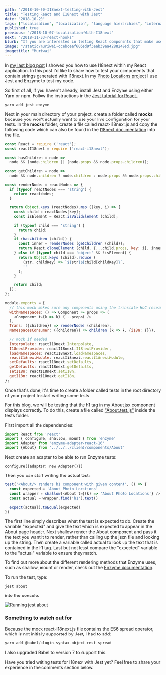 ```yaml
---
path: "/2018-10-20-I18next-testing-with-Jest"
title: "Testing React and I18next with Jest"
date: "2018-10-20"
tags: ["localisation", "localization", "language hierarchies", "internationalization", "translation", "regional", "cultures", "testing", "React", "Jest"]
published: true
previous: "/2018-10-07-localisation-With-I18next"
next: "/2018-11-03-react-hooks"
blurb: "If you are interested in testing React components that make use of I18next, click through to this blog post."
image: "/static/muriwai-ccebceaf605ed9f3eab39aa4288248ed.jpg"
imagetitle: "Muriwai"
---
```


In [my last blog post](https://www.cornelia-schulz.net/localisation-With-I18next "Localisation with I18next") I showed you how to use I18next within my React application. In this post I'd like to share how to test your components that contain strings generated with I18next. In my [Photo Locations project](https://github.com/cornelia-schulz/photolocations "Photo Locations") I use Jest and Enzyme to test my code.

So first of all, if you haven't already, install Jest and Enzyme using either Yarn or npm. Follow the instructions in the [Jest tutorial for React.](https://jestjs.io/docs/en/tutorial-react "Jest tutorial for React").

```javascript
yarn add jest enzyme
```

Next in your main directory of your project, create a folder called ____mocks____ because you won't actually want to use your live configuration for your tests. In the ____mocks____ folder, create a file called react-i18next.js and copy the following code which can also be found in the [I18next documentation](https://github.com/i18next/react-i18next/blob/master/example/test-jest/__mocks__/react-i18next.js "I18next test documentation") into the file.

```javascript
const React = require ('react');
const reactI18next = require ('react-i18next');

const hasChildren = node =>
  node && (node.children || (node.props && node.props.children));

const getChildren = node =>
  node && node.children ? node.children : node.props && node.props.children;

const renderNodes = reactNodes => {
  if (typeof reactNodes === 'string') {
    return reactNodes;
  }

  return Object.keys (reactNodes).map ((key, i) => {
    const child = reactNodes[key];
    const isElement = React.isValidElement (child);

    if (typeof child === 'string') {
      return child;
    }
    if (hasChildren (child)) {
      const inner = renderNodes (getChildren (child));
      return React.cloneElement (child, {...child.props, key: i}, inner);
    } else if (typeof child === 'object' && !isElement) {
      return Object.keys (child).reduce (
        (str, childKey) => `${str}${child[childKey]}`,
        ''
      );
    }

    return child;
  });
};

module.exports = {
  // this mock makes sure any components using the translate HoC receive the t function as a prop
  withNamespaces: () => Component => props => (
    <Component t={k => k} {...props} />
  ),
  Trans: ({children}) => renderNodes (children),
  NamespacesConsumer: ({children}) => children (k => k, {i18n: {}}),

  // mock if needed
  Interpolate: reactI18next.Interpolate,
  I18nextProvider: reactI18next.I18nextProvider,
  loadNamespaces: reactI18next.loadNamespaces,
  reactI18nextModule: reactI18next.reactI18nextModule,
  setDefaults: reactI18next.setDefaults,
  getDefaults: reactI18next.getDefaults,
  setI18n: reactI18next.setI18n,
  getI18n: reactI18next.getI18n,
};
```

Once that's done, it's time to create a folder called tests in the root directory of your project to start writing some tests. 

For this blog, we will be testing that the h1 tag in my About.jsx component displays correctly. To do this, create a file called ["About.test.js"](https://github.com/cornelia-schulz/photolocations/blob/master/tests/client/components/About.test.js "About.test.js") inside the tests folder.

First import all the dependencies:

```javascript
import React from 'react'
import { configure, shallow, mount } from 'enzyme'
import Adapter from 'enzyme-adapter-react-16'
import {About} from '../../../client/components/About'
```

Next create an adapter to be able to run Enzyme tests:

```javscript
configure({adapter: new Adapter()})
```

Then you can start writing the actual test:

```javascript
test('<About/> renders h1 component with given content', () => {
  const expected = 'About Photo Locations'
  const wrapper = shallow(<About t={(k) => 'About Photo Locations'} />)
  const actual = wrapper.find('h1').text()

  expect(actual).toEqual(expected)
})
```

The first line simply describes what the test is expected to do. Create the variable "expected" and give the text which is expected to appear in the About page header. Next shallow render the About component and pass it the text you want it to render, rather than calling up the json file and looking up the string. Then create a variable called actual to look up the text that is contained in the h1 tag. Last but not least compare the "expected" variable to the "actual" variable to ensure they match.

To find out more about the different rendering methods that Enzyme uses, such as shallow, mount or render, check out the [Enzyme documentation](https://airbnb.io/enzyme/docs/api/shallow.html "Enzyme documentation").

To run the test, type:

```javascript
jest about
```

into the console.

![Running jest about](/static/jest-about-4f2ad213c34a740ae7910fc847e27018.jpg)

### Something to watch out for

Because the mock react-i18next.js file contains the ES6 spread operator, which is not initially supported by Jest, I had to add:

```javascript
yarn add @babel/plugin-syntax-object-rest-spread
```

I also upgraded Babel to version 7 to support this.

Have you tried writing tests for I18next with Jest yet? Feel free to share your experience in the comments section below.